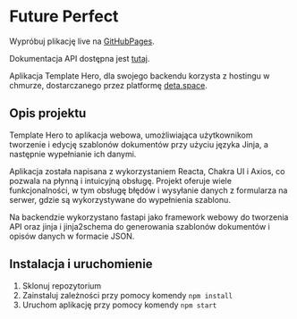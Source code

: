 # Future Perfect

Wypróbuj plikację live na [GitHubPages](https://brzostekd.github.io/Template-Hero/index.html).

Dokumentacja API dostępna jest [tutaj](https://backend-1-j6216561.deta.app/docs).

Aplikacja Template Hero, dla swojego backendu korzysta z hostingu w chmurze, dostarczanego przez platformę [deta.space](https://deta.space//Template-Hero/index.html).

## Opis projektu

Template Hero to aplikacja webowa, umożliwiająca użytkownikom tworzenie i edycję szablonów dokumentów przy użyciu języka Jinja, a następnie wypełnianie ich danymi.

Aplikacja została napisana z wykorzystaniem Reacta, Chakra UI i Axios, co pozwala na płynną i intuicyjną obsługę. Projekt oferuje wiele funkcjonalności, w tym obsługę błędów i wysyłanie danych z formularza na serwer, gdzie są wykorzystywane do wypełnienia szablonu.

Na backendzie wykorzystano fastapi jako framework webowy do tworzenia API oraz jinja i jinja2schema do generowania szablonów dokumentów i opisów danych w formacie JSON.

## Instalacja i uruchomienie

1. Sklonuj repozytorium
2. Zainstaluj zależności przy pomocy komendy `npm install`
3. Uruchom aplikację przy pomocy komendy `npm start`
